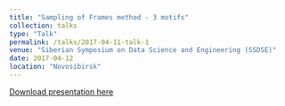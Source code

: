 ```yaml
---
title: "Sampling of Frames method - 3 motifs"
collection: talks
type: "Talk"
permalink: /talks/2017-04-11-talk-1
venue: "Siberian Symposium on Data Science and Engineering (SSDSE)"
date: 2017-04-12
location: "Novosibirsk"
---
```



[Download presentation here](http://yudinev.github.io/files/Graphlets2017.pps)
